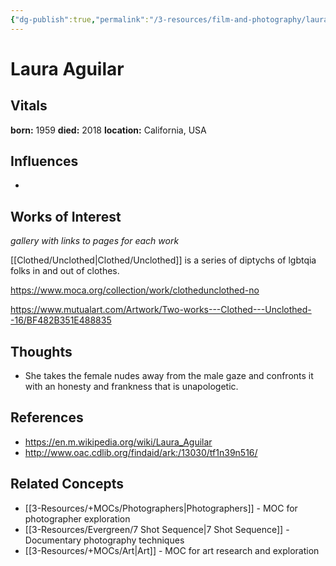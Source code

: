 ```yaml
---
{"dg-publish":true,"permalink":"/3-resources/film-and-photography/laura-aguilar/","tags":["📸_Photography","🌱_Active","🔍_Research","🗒️_Note"],"updated":"2025-10-19T08:04:34.876-07:00"}
---
```



# Laura Aguilar

## Vitals

**born:** 1959
**died:** 2018
**location:** California, USA

## Influences

-

## Works of Interest

*gallery with links to pages for each work*

[[Clothed/Unclothed\|Clothed/Unclothed]] is a series of diptychs of lgbtqia folks in and out of clothes.

https://www.moca.org/collection/work/clothedunclothed-no

https://www.mutualart.com/Artwork/Two-works---Clothed---Unclothed--16/BF482B351E488835



## Thoughts
- She takes the female nudes away from the male gaze and confronts it with an honesty and frankness that is unapologetic.

## References
- https://en.m.wikipedia.org/wiki/Laura_Aguilar
- http://www.oac.cdlib.org/findaid/ark:/13030/tf1n39n516/

## Related Concepts
- [[3-Resources/+MOCs/Photographers\|Photographers]] - MOC for photographer exploration
- [[3-Resources/Evergreen/7 Shot Sequence\|7 Shot Sequence]] - Documentary photography techniques
- [[3-Resources/+MOCs/Art\|Art]] - MOC for art research and exploration
